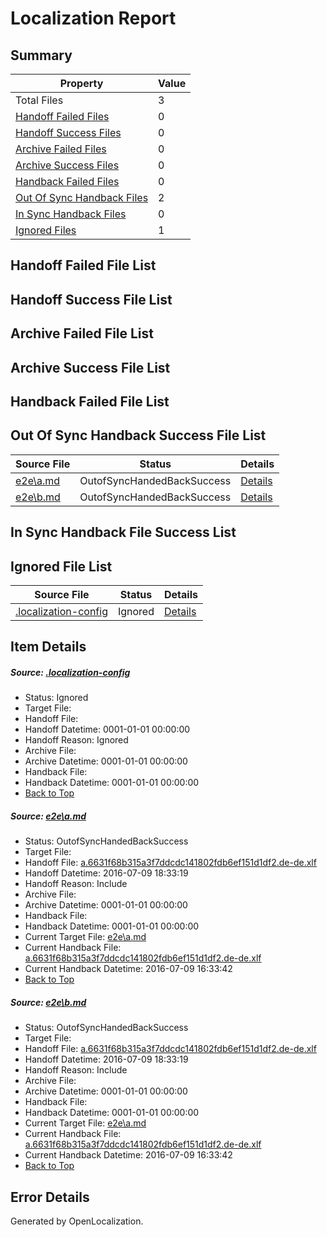 # <a name='report-top'></a> Localization Report

## Summary
 Property | Value 
 -------- | ----- 
 Total Files | 3
[ Handoff Failed Files ](#handoff-failed-list)| 0
[ Handoff Success Files ](#handoff-success-list)| 0
[ Archive Failed Files ](#archive-failed-list)| 0
[ Archive Success Files ](#archive-success-list)| 0
[ Handback Failed Files ](#handback-failed-list)| 0
[ Out Of Sync Handback Files ](#outofsync-handback-success-list)| 2
[ In Sync Handback Files ](#insync-handback-success-list)| 0
[ Ignored Files ](#ignored-list)| 1

## <a name='handoff-failed-list'></a> Handoff Failed File List

## <a name='handoff-success-list'></a> Handoff Success File List

## <a name='archive-failed-list'></a> Archive Failed File List

## <a name='archive-success-list'></a> Archive Success File List

## <a name='handback-failed-list'></a> Handback Failed File List

## <a name='outofsync-handback-success-list'></a> Out Of Sync Handback Success File List
 Source File | Status | Details 
 ----------- | ------ | ------- 
 [e2e\a.md](https://github.com/OpenLocalizationTestOrg/oltest/blob/c3bd2edbd4a1473686f48409c7bef70a8cbf5a19/e2e/a.md) | OutofSyncHandedBackSuccess | [Details](#63f4dee6c77ecbea5a02c1affbbb161b5d8995621)
 [e2e\b.md](https://github.com/OpenLocalizationTestOrg/oltest/blob/c3bd2edbd4a1473686f48409c7bef70a8cbf5a19/e2e/b.md) | OutofSyncHandedBackSuccess | [Details](#63f4dee6c77ecbea5a02c1affbbb161b5d8995622)

## <a name='insync-handback-success-list'></a> In Sync Handback File Success List

## <a name='ignored-list'></a> Ignored File List
 Source File | Status | Details 
 ----------- | ------ | ------- 
 [.localization-config](https://github.com/OpenLocalizationTestOrg/oltest/blob/c3bd2edbd4a1473686f48409c7bef70a8cbf5a19/.localization-config) | Ignored | [Details](#3d4f252ac210baf56311d7e97dcc2db10974dbd20)

## Item Details
##### <a name='3d4f252ac210baf56311d7e97dcc2db10974dbd20'></a> Source: [.localization-config](https://github.com/OpenLocalizationTestOrg/oltest/blob/c3bd2edbd4a1473686f48409c7bef70a8cbf5a19/.localization-config)
* Status: Ignored
* Target File: 
* Handoff File: 
* Handoff Datetime: 0001-01-01 00:00:00
* Handoff Reason: Ignored
* Archive File: 
* Archive Datetime: 0001-01-01 00:00:00
* Handback File: 
* Handback Datetime: 0001-01-01 00:00:00
* [Back to Top](#report-top)

##### <a name='63f4dee6c77ecbea5a02c1affbbb161b5d8995621'></a> Source: [e2e\a.md](https://github.com/OpenLocalizationTestOrg/oltest/blob/c3bd2edbd4a1473686f48409c7bef70a8cbf5a19/e2e/a.md)
* Status: OutofSyncHandedBackSuccess
* Target File: 
* Handoff File: [a.6631f68b315a3f7ddcdc141802fdb6ef151d1df2.de-de.xlf](https://github.com/OpenLocalizationTestOrg/olhandoff-e2e/blob/9d0d27ecfb01ccd286dde545170ae070a932ddcd/ol-handoff/OpenLocalizationTestOrg/oltest-dede-fly/ci/ht/a.6631f68b315a3f7ddcdc141802fdb6ef151d1df2.de-de.xlf)
* Handoff Datetime: 2016-07-09 18:33:19
* Handoff Reason: Include
* Archive File: 
* Archive Datetime: 0001-01-01 00:00:00
* Handback File: 
* Handback Datetime: 0001-01-01 00:00:00
* Current Target File: [e2e\a.md](https://github.com/OpenLocalizationTestOrg/oltest-dede-fly/blob/22c3102565bfa878f8de76636f3ee7826b4f5fb2/e2e/a.md)
* Current Handback File: [a.6631f68b315a3f7ddcdc141802fdb6ef151d1df2.de-de.xlf](https://github.com/OpenLocalizationTestOrg/olhandback-e2e/blob/f249d871e325b6d7424b09b6359597ad0c86fe86/ol-handback/OpenLocalizationTestOrg/oltest-dede-fly/ci/ht/a.6631f68b315a3f7ddcdc141802fdb6ef151d1df2.de-de.xlf)
* Current Handback Datetime: 2016-07-09 16:33:42
* [Back to Top](#report-top)

##### <a name='63f4dee6c77ecbea5a02c1affbbb161b5d8995622'></a> Source: [e2e\b.md](https://github.com/OpenLocalizationTestOrg/oltest/blob/c3bd2edbd4a1473686f48409c7bef70a8cbf5a19/e2e/b.md)
* Status: OutofSyncHandedBackSuccess
* Target File: 
* Handoff File: [a.6631f68b315a3f7ddcdc141802fdb6ef151d1df2.de-de.xlf](https://github.com/OpenLocalizationTestOrg/olhandoff-e2e/blob/9d0d27ecfb01ccd286dde545170ae070a932ddcd/ol-handoff/OpenLocalizationTestOrg/oltest-dede-fly/ci/ht/a.6631f68b315a3f7ddcdc141802fdb6ef151d1df2.de-de.xlf)
* Handoff Datetime: 2016-07-09 18:33:19
* Handoff Reason: Include
* Archive File: 
* Archive Datetime: 0001-01-01 00:00:00
* Handback File: 
* Handback Datetime: 0001-01-01 00:00:00
* Current Target File: [e2e\a.md](https://github.com/OpenLocalizationTestOrg/oltest-dede-fly/blob/22c3102565bfa878f8de76636f3ee7826b4f5fb2/e2e/a.md)
* Current Handback File: [a.6631f68b315a3f7ddcdc141802fdb6ef151d1df2.de-de.xlf](https://github.com/OpenLocalizationTestOrg/olhandback-e2e/blob/f249d871e325b6d7424b09b6359597ad0c86fe86/ol-handback/OpenLocalizationTestOrg/oltest-dede-fly/ci/ht/a.6631f68b315a3f7ddcdc141802fdb6ef151d1df2.de-de.xlf)
* Current Handback Datetime: 2016-07-09 16:33:42
* [Back to Top](#report-top)


## Error Details

Generated by OpenLocalization.
